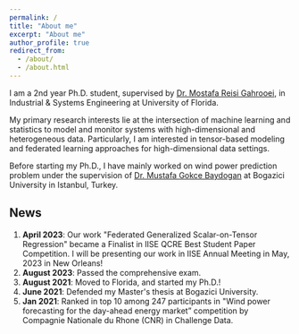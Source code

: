 ```yaml
---
permalink: /
title: "About me"
excerpt: "About me"
author_profile: true
redirect_from: 
  - /about/
  - /about.html
---
```


I am a 2nd year Ph.D. student, supervised by [Dr. Mostafa Reisi Gahrooei](https://scholar.google.com/citations?user=GRoULwcAAAAJ&hl=en), in Industrial & Systems Engineering at University of Florida.

My primary research interests lie at the intersection of machine learning and statistics to model and monitor systems with high-dimensional and heterogeneous data. Particularly, I am interested in tensor-based modeling and federated learning approaches for high-dimensional data settings.

Before starting my Ph.D., I have mainly worked on wind power prediction problem under the supervision of [Dr. Mustafa Gokce Baydogan](https://scholar.google.com/citations?user=M7cmlmcAAAAJ&hl=en) at Bogazici University in Istanbul, Turkey.


News
------
1. **April 2023**: Our work "Federated Generalized Scalar-on-Tensor Regression" became a Finalist in IISE QCRE Best Student Paper Competition. I will be presenting our work in IISE Annual Meeting in May, 2023 in New Orleans!
2. **August 2023**: Passed the comprehensive exam.
3. **August 2021**: Moved to Florida, and started my Ph.D.!
4. **June 2021**: Defended my Master's thesis at Bogazici University.
5. **Jan 2021**: Ranked in top 10 among 247 participants in "Wind power forecasting for the day-ahead energy market” competition by Compagnie Nationale du Rhone (CNR) in Challenge Data. 
